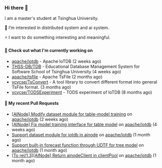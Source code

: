 ### Hi there 👋
I am a master's student at Tsinghua University.

🌱 I’m interested in distributed system and ai system.

⚡ I want to do something interesting and meaningful.

#### 🤖 Check out what I'm currently working on

- [apache/iotdb](https://github.com/apache/iotdb) - Apache IoTDB (2 weeks ago)
- [THSS-DB/TDB](https://github.com/THSS-DB/TDB) - Educational Database Management System for Software School of Tsinghua University (4 weeks ago)
- [apache/tsfile](https://github.com/apache/tsfile) - Apache TsFile (2 months ago)
- [ycycse/TsConvert](https://github.com/ycycse/TsConvert) - A tool library to convert different format into general TsFile format. (3 months ago)
- [ycycse/TODSExperiment](https://github.com/ycycse/TODSExperiment) - TODS experiment of IoTDB (8 months ago)

#### 🔨 My recent Pull Requests

- [[AINode] Modify dataset module for table-model training](https://github.com/apache/iotdb/pull/15816) on [apache/iotdb](https://github.com/apache/iotdb) (2 weeks ago)
- [[AINode] Fix model training interface for table model](https://github.com/apache/iotdb/pull/15708) on [apache/iotdb](https://github.com/apache/iotdb) (4 weeks ago)
- [Support dataset module for iotdb in ainode](https://github.com/apache/iotdb/pull/15686) on [apache/iotdb](https://github.com/apache/iotdb) (1 month ago)
- [Support built-in forecast function through UDTF for tree model](https://github.com/apache/iotdb/pull/15682) on [apache/iotdb](https://github.com/apache/iotdb) (1 month ago)
- [[To rel/1.3][AINode] Return ainodeClient in clientPool](https://github.com/apache/iotdb/pull/15585) on [apache/iotdb](https://github.com/apache/iotdb) (1 month ago)


